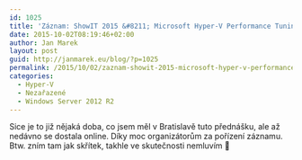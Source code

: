 ```yaml
---
id: 1025
title: 'Záznam: ShowIT 2015 &#8211; Microsoft Hyper-V Performance Tuning'
date: 2015-10-02T08:19:46+02:00
author: Jan Marek
layout: post
guid: http://janmarek.eu/blog/?p=1025
permalink: /2015/10/02/zaznam-showit-2015-microsoft-hyper-v-performance-tuning/
categories:
  - Hyper-V
  - Nezařazené
  - Windows Server 2012 R2
---
```

Sice je to již nějaká doba, co jsem měl v Bratislavě tuto přednášku, ale až nedávno se dostala online. Díky moc organizátorům za pořízení záznamu. Btw. zním tam jak skřítek, takhle ve skutečnosti nemluvím 🙂